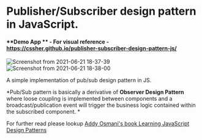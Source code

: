 # Publisher/Subscriber design pattern in JavaScript.

#### **Demo App ** - For visual reference - https://cssher.github.io/publisher-subscriber-design-pattern-js/

![Screenshot from 2021-06-21 18-37-39](https://user-images.githubusercontent.com/51695282/122769251-0a1b9400-d2c2-11eb-9e2f-b2ff22fac2da.png)
![Screenshot from 2021-06-21 18-38-00](https://user-images.githubusercontent.com/51695282/122769288-11db3880-d2c2-11eb-8909-564561e6ec57.png)


A simple implementation of pub/sub design pattern in JS.



*Pub/Sub pattern is basically a derivative of **Observer Design Pattern** where loose coupling is implemented between components and a broadcast/publication event will trigger the business logic contained within the subscribed component. *

For further read please lookup [Addy Osmani's book Learning JavaScript Design Patterns](https://addyosmani.com/resources/essentialjsdesignpatterns/book/#observerpatternjavascript)
